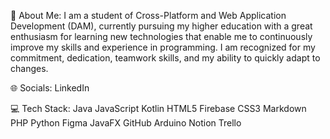 💫 About Me:
I am a student of Cross-Platform and Web Application Development (DAM), currently pursuing my
higher education with a great enthusiasm for learning new technologies that enable me to
continuously improve my skills and experience in programming. I am recognized for my
commitment, dedication, teamwork skills, and my ability to quickly adapt to changes.

🌐 Socials:
LinkedIn

💻 Tech Stack:
Java JavaScript Kotlin HTML5 Firebase CSS3 Markdown PHP Python Figma JavaFX GitHub Arduino Notion Trello







